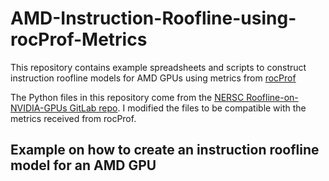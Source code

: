 # AMD-Instruction-Roofline-using-rocProf-Metrics
This repository contains example spreadsheets and scripts to construct instruction roofline models for AMD GPUs using metrics from [rocProf](https://github.com/ROCm-Developer-Tools/rocprofiler)

The Python files in this repository come from the [NERSC Roofline-on-NVIDIA-GPUs GitLab repo](https://gitlab.com/NERSC/roofline-on-nvidia-gpus). I modified the files to be compatible with the metrics received from rocProf.

## Example on how to create an instruction roofline model for an AMD GPU
